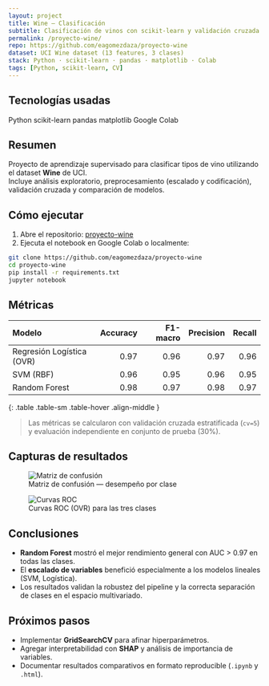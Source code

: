 ```yaml
---
layout: project
title: Wine — Clasificación
subtitle: Clasificación de vinos con scikit-learn y validación cruzada
permalink: /proyecto-wine/
repo: https://github.com/eagomezdaza/proyecto-wine
dataset: UCI Wine dataset (13 features, 3 clases)
stack: Python · scikit-learn · pandas · matplotlib · Colab
tags: [Python, scikit-learn, CV]
---
```


## Tecnologías usadas
<div class="d-flex flex-wrap gap-2 mb-3">
  <span class="badge bg-primary">Python</span>
  <span class="badge bg-info text-dark">scikit-learn</span>
  <span class="badge bg-secondary">pandas</span>
  <span class="badge bg-success">matplotlib</span>
  <span class="badge bg-dark">Google Colab</span>
</div>

## Resumen
Proyecto de aprendizaje supervisado para clasificar tipos de vino utilizando el dataset **Wine** de UCI.  
Incluye análisis exploratorio, preprocesamiento (escalado y codificación), validación cruzada y comparación de modelos.


## Cómo ejecutar
1. Abre el repositorio: <a href="https://github.com/eagomezdaza/proyecto-wine" target="_blank" rel="noopener">proyecto-wine</a>  
2. Ejecuta el notebook en Google Colab o localmente:

```bash
git clone https://github.com/eagomezdaza/proyecto-wine
cd proyecto-wine
pip install -r requirements.txt
jupyter notebook
```

## Métricas

<div class="table-responsive">

| Modelo                    | Accuracy | F1-macro | Precision | Recall |
|:--------------------------|---------:|---------:|----------:|-------:|
| Regresión Logística (OVR) | 0.97     | 0.96     | 0.97      | 0.96   |
| SVM (RBF)                 | 0.96     | 0.95     | 0.96      | 0.95   |
| Random Forest             | 0.98     | 0.97     | 0.98      | 0.97   |
{: .table .table-sm .table-hover .align-middle }

</div>

> Las métricas se calcularon con validación cruzada estratificada (`cv=5`) y evaluación independiente en conjunto de prueba (30%).


## Capturas de resultados

<div class="gallery row g-3">
  <div class="col-md-6">
    <figure class="figure w-100">
      <img class="img-fluid rounded border capture"
           src="{{ '/assets/images/wine/confusion-matrix.png' | relative_url }}"
           alt="Matriz de confusión" loading="lazy" decoding="async">
      <figcaption class="figure-caption">Matriz de confusión — desempeño por clase</figcaption>
    </figure>
  </div>
  <div class="col-md-6">
    <figure class="figure w-100">
      <img class="img-fluid rounded border capture"
           src="{{ '/assets/images/wine/roc-curves.png' | relative_url }}"
           alt="Curvas ROC" loading="lazy" decoding="async">
      <figcaption class="figure-caption">Curvas ROC (OVR) para las tres clases</figcaption>
    </figure>
  </div>
</div>

## Conclusiones
- **Random Forest** mostró el mejor rendimiento general con AUC > 0.97 en todas las clases.  
- El **escalado de variables** benefició especialmente a los modelos lineales (SVM, Logística).  
- Los resultados validan la robustez del pipeline y la correcta separación de clases en el espacio multivariado.


## Próximos pasos
- Implementar **GridSearchCV** para afinar hiperparámetros.  
- Agregar interpretabilidad con **SHAP** y análisis de importancia de variables.  
- Documentar resultados comparativos en formato reproducible (`.ipynb` y `.html`).

